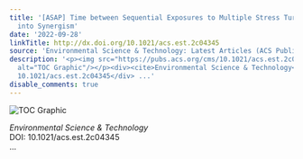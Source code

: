 ```yaml
---
title: '[ASAP] Time between Sequential Exposures to Multiple Stress Turns Antagonism
  into Synergism'
date: '2022-09-28'
linkTitle: http://dx.doi.org/10.1021/acs.est.2c04345
source: 'Environmental Science & Technology: Latest Articles (ACS Publications)'
description: '<p><img src="https://pubs.acs.org/cms/10.1021/acs.est.2c04345/asset/images/medium/es2c04345_0006.gif"
  alt="TOC Graphic"/></p><div><cite>Environmental Science & Technology</cite></div><div>DOI:
  10.1021/acs.est.2c04345</div> ...'
disable_comments: true
---
```

<p><img src="https://pubs.acs.org/cms/10.1021/acs.est.2c04345/asset/images/medium/es2c04345_0006.gif" alt="TOC Graphic"/></p><div><cite>Environmental Science & Technology</cite></div><div>DOI: 10.1021/acs.est.2c04345</div> ...